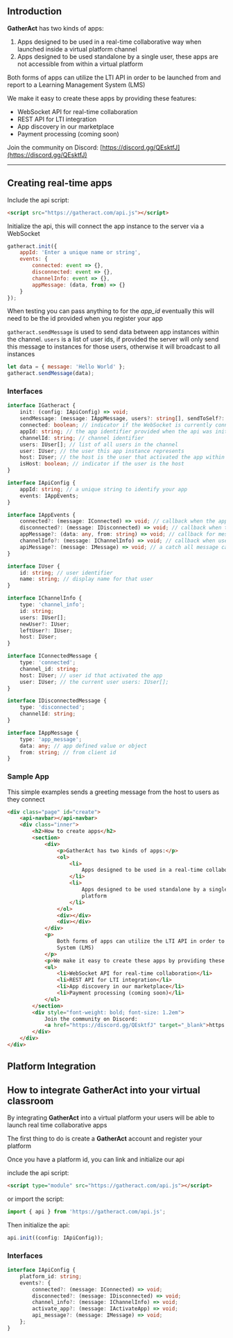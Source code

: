 ## Introduction

**GatherAct** has two kinds of apps:

1.  Apps designed to be used in a real-time collaborative way when
    launched inside a virtual platform channel
2.  Apps designed to be used standalone by a single user, these apps are
    not accessible from within a virtual platform

Both forms of apps can utilize the LTI API in order to be launched from
and report to a Learning Management System (LMS)

We make it easy to create these apps by providing these features:

- WebSocket API for real-time collaboration
- REST API for LTI integration
- App discovery in our marketplace
- Payment processing (coming soon)

Join the community on Discord:
[https://discord.gg/QEsktfJ](https://discord.gg/QEsktfJ)

---

## Creating real-time apps

Include the api script:

```html
<script src="https://gatheract.com/api.js"></script>
```

Initialize the api, this will connect the app instance to the server via
a WebSocket

```javascript
gatheract.init({
	appId: 'Enter a unique name or string',
	events: {
		connected: event => {},
		disconnected: event => {},
		channelInfo: event => {},
		appMessage: (data, from) => {}
	}
});
```

When testing you can pass anything to for the _app_id_ eventually this
will need to be the id provided when you register your app

`gatheract.sendMessage` is used to send data between app instances
within the channel. `users` is a list of user ids, if provided the server will only send
this message to instances for those users, otherwise it will broadcast
to all instances

```javascript
let data = { message: 'Hello World' };
gatheract.sendMessage(data);
```

### Interfaces

```typescript
interface IGatheract {
	init: (config: IApiConfig) => void;
	sendMessage: (message: IAppMessage, users?: string[], sendToSelf?: boolean) => void;
	connected: boolean; // indicator if the WebSocket is currently connected to the channel
	appId: string; // the app identifier provided when the api was initialized
	channelId: string; // channel identifier
	users: IUser[]; // list of all users in the channel
	user: IUser; // the user this app instance represents
	host: IUser; // the host is the user that activated the app within the channel
	isHost: boolean; // indicator if the user is the host
}
```

```typescript
interface IApiConfig {
	appId: string; // a unique string to identify your app
	events: IAppEvents;
}
```

```typescript
interface IAppEvents {
	connected?: (message: IConnected) => void; // callback when the app is connected to a channel
	disconnected?: (message: IDisconnected) => void; // callback when the app is disconnected to a channel
	appMessage?: (data: any, from: string) => void; // callback for messages received from another app instance, from is the id of the from user
	channelInfo?: (message: IChannelInfo) => void; // callback when user is added or removed from channel
	apiMessage?: (message: IMessage) => void; // a catch all message callback
}
```

```typescript
interface IUser {
	id: string; // user identifier
	name: string; // display name for that user
}
```

```typescript
interface IChannelInfo {
	type: 'channel_info';
	id: string;
	users: IUser[];
	newUser?: IUser;
	leftUser?: IUser;
	host: IUser;
}
```

```typescript
interface IConnectedMessage {
	type: 'connected';
	channel_id: string;
	host: IUser; // user id that activated the app
	user: IUser; // the current user users: IUser[];
}
```

```typescript
interface IDisconnectedMessage {
	type: 'disconnected';
	channelId: string;
}
```

```typescript
interface IAppMessage {
	type: 'app_message';
	data: any; // app defined value or object
	from: string; // from client id
}
```

### Sample App

This simple examples sends a greeting message from the host to users as
they connect

```html
<div class="page" id="create">
	<api-navbar></api-navbar>
	<div class="inner">
		<h2>How to create apps</h2>
		<section>
			<div>
				<p>GatherAct has two kinds of apps:</p>
				<ol>
					<li>
						Apps designed to be used in a real-time collaborative way when launched inside a virtual platform channel
					</li>
					<li>
						Apps designed to be used standalone by a single user, these apps are not accessible from within a virtual
						platform
					</li>
				</ol>
				<div></div>
				<div></div>
			</div>
			<p>
				Both forms of apps can utilize the LTI API in order to be launched from and report to a Learning Management
				System (LMS)
			</p>
			<p>We make it easy to create these apps by providing these features:</p>
			<ul>
				<li>WebSocket API for real-time collaboration</li>
				<li>REST API for LTI integration</li>
				<li>App discovery in our marketplace</li>
				<li>Payment processing (coming soon)</li>
			</ul>
		</section>
		<div style="font-weight: bold; font-size: 1.2em">
			Join the community on Discord:
			<a href="https://discord.gg/QEsktfJ" target="_blank">https://discord.gg/QEsktfJ</a>
		</div>
	</div>
</div>
```

## Platform Integration

## How to integrate GatherAct into your virtual classroom

By integrating **GatherAct** into a virtual platform your users will be able
to launch real time collaborative apps

The first thing to do is create a **GatherAct** account and register your
platform

Once you have a platform id, you can link and initialize our api

include the api script:

```html
<script type="module" src="https://gatheract.com/api.js"></script>
```

or import the script:

```javascript
import { api } from 'https://gatheract.com/api.js';
```

Then initialize the api:

```javascript
api.init((config: IApiConfig));
```

### Interfaces

```typescript
interface IApiConfig {
	platform_id: string;
	events?: {
		connected?: (message: IConnected) => void;
		disconnected?: (message: IDisconnected) => void;
		channel_info?: (message: IChannelInfo) => void;
		activate_app?: (message: IActivateApp) => void;
		api_message?: (message: IMessage) => void;
	};
}
```
